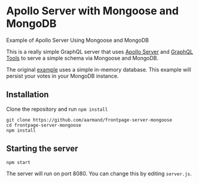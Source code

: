# Apollo Server with Mongoose and MongoDB

Example of Apollo Server Using Mongoose and MongoDB

This is a really simple GraphQL server that uses [Apollo Server](https://github.com/apollostack/apollo-server) and [GraphQL Tools](https://github.com/apollostack/graphql-tools) to serve a simple schema via
Mongoose and MongoDB.

The original [example](https://github.com/apolloastack/frontpage-server-mongoose) uses a simple in-memory database. This example will persist your votes in your MongoDB instance.


## Installation

Clone the repository and run `npm install`

```
git clone https://github.com/aarmand/frontpage-server-mongoose
cd frontpage-server-mongoose
npm install
```

## Starting the server

```
npm start
```

The server will run on port 8080. You can change this by editing `server.js`.
